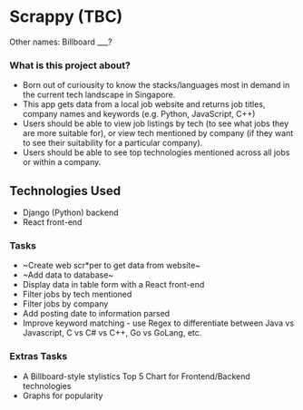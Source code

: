 # Scrappy (TBC)
Other names: Billboard ___?  

### What is this project about?
- Born out of curiousity to know the stacks/languages most in demand in the current tech landscape in Singapore.
- This app gets data from a local job website and returns job titles, company names and keywords (e.g. Python, JavaScript, C++)
- Users should be able to view job listings by tech (to see what jobs they are more suitable for), or view tech mentioned by company (if they want to see their suitability for a particular company).
- Users should be able to see top technologies mentioned across all jobs or within a company.

## Technologies Used
- Django (Python) backend 
- React front-end 

### Tasks
- ~Create web scr*per to get data from website~
- ~Add data to database~
- Display data in table form with a React front-end
- Filter jobs by tech mentioned
- Filter jobs by company
- Add posting date to information parsed
- Improve keyword matching - use Regex to differentiate between Java vs Javascript, C vs C# vs C++, Go vs GoLang, etc. 

### Extras Tasks
- A Billboard-style stylistics Top 5 Chart for Frontend/Backend technologies
- Graphs for popularity

